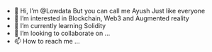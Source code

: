 - 👋 Hi, I’m @Lowdata But you can call me Ayush Just like everyone
- 👀 I’m interested in Blockchain, Web3 and Augmented reality
- 🌱 I’m currently learning Solidity 
- 💞️ I’m looking to collaborate on ...
- 📫 How to reach me ...

<!---
Lowdata/Lowdata is a ✨ special ✨ repository because its `README.md` (this file) appears on your GitHub profile.
You can click the Preview link to take a look at your changes.
--->

